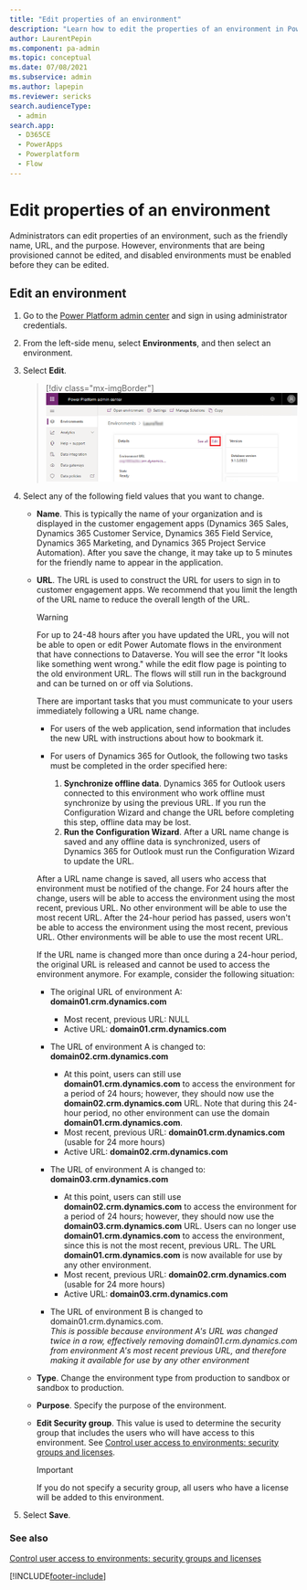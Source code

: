 ```yaml
---
title: "Edit properties of an environment"
description: "Learn how to edit the properties of an environment in Power Platform admin center, including URL, friendly name, type, and security group."
author: LaurentPepin 
ms.component: pa-admin
ms.topic: conceptual
ms.date: 07/08/2021
ms.subservice: admin
ms.author: lapepin
ms.reviewer: sericks
search.audienceType: 
  - admin
search.app:
  - D365CE
  - PowerApps
  - Powerplatform
  - Flow
---
```

# Edit properties of an environment 

Administrators can edit properties of an environment, such as the friendly name, URL, and the purpose. However, environments that are being provisioned cannot be edited, and disabled environments must be enabled before they can be edited.  
  
## Edit an environment  
  
1. Go to the [Power Platform admin center](https://admin.powerplatform.microsoft.com) and sign in using administrator credentials.

2. From the left-side menu, select **Environments**, and then select an environment.

3. Select **Edit**.

   > [!div class="mx-imgBorder"] 
   > ![Select Edit.](media/select-edit.png "Select Edit")

4. Select any of the following field values that you want to change.  
  
   - **Name**. This is typically the name of your organization and is displayed in the customer engagement apps (Dynamics 365 Sales, Dynamics 365 Customer Service, Dynamics 365 Field Service, Dynamics 365 Marketing, and Dynamics 365 Project Service Automation). After you save the change, it may take up to 5 minutes for the friendly name to appear in the application.  
  
   - **URL**. The URL is used to construct the URL for users to sign in to customer engagement apps. We recommend that you limit the length of the URL name to reduce the overall length of the URL.  
  
     > [!WARNING]
     > For up to 24-48 hours after you have updated the URL, you will not be able to open or edit Power Automate flows in the environment that have connections to Dataverse. You will see the error "It looks like something went wrong." while the edit flow page is pointing to the old environment URL. The flows will still run in the background and can be turned on or off via Solutions.
     > 
     >  There are important tasks that you must communicate to your users immediately following a URL name change.  
     > 
     > - For users of the web application, send information that includes the new URL with instructions about how to bookmark it.  
     > - For users of Dynamics 365 for Outlook, the following two tasks must be completed in the order specified here:  
     > 
     >   1. **Synchronize offline data**. Dynamics 365 for Outlook users connected to this environment who work offline must synchronize by using the previous URL. If you run the Configuration Wizard and change the URL before completing this step, offline data may be lost.  
     >   2. **Run the Configuration Wizard**. After a URL name change is saved and any offline data is synchronized, users of Dynamics 365 for Outlook must run the Configuration Wizard to update the URL.  
  
        After a URL name change is saved, all users who access that environment must be notified of the change. For 24 hours after the change, users will be able to access the environment using the most recent, previous URL. No other environment will be able to use the most recent URL. After the 24-hour period has passed, users won't be able to access the environment using the most recent, previous URL. Other environments will be able to use the most recent URL.
  
        If the URL name is changed more than once during a 24-hour period, the original URL is released and cannot be used to access the environment anymore. For example, consider the following situation:  
  
     - The original URL of environment A: **domain01.crm.dynamics.com**
        - Most recent, previous URL: NULL
        - Active URL: **domain01.crm.dynamics.com**
  
     - The URL of environment A is changed to: **domain02.crm.dynamics.com**
       - At this point, users can still use **domain01.crm.dynamics.com** to access the environment for a period of 24 hours; however, they should now use the **domain02.crm.dynamics.com** URL. Note that during this 24-hour period, no other environment can use the domain **domain01.crm.dynamics.com**.
       - Most recent, previous URL: **domain01.crm.dynamics.com** (usable for 24 more hours)
       - Active URL: **domain02.crm.dynamics.com**
  
     - The URL of environment A is changed to: **domain03.crm.dynamics.com**
       - At this point, users can still use **domain02.crm.dynamics.com** to access the environment for a period of 24 hours; however, they should now use the **domain03.crm.dynamics.com** URL. Users can no longer use **domain01.crm.dynamics.com** to access the environment, since this is not the most recent, previous URL. The URL **domain01.crm.dynamics.com** is now available for use by any other environment.
       - Most recent, previous URL: **domain02.crm.dynamics.com** (usable for 24 more hours)
       - Active URL: **domain03.crm.dynamics.com**

     - The URL of environment B is changed to domain01.crm.dynamics.com.<br>
     _This is possible because environment A's URL was changed twice in a row, effectively removing domain01.crm.dynamics.com from environment A's most recent previous URL, and therefore making it available for use by any other environment_

   - **Type**. Change the environment type from production to sandbox or sandbox to production.

   - **Purpose**. Specify the purpose of the environment. 
  
   - **Edit Security group**. This value is used to determine the security group that includes the users who will have access to this environment. See [Control user access to environments: security groups and licenses](control-user-access.md).
  
     > [!IMPORTANT]
     >  If you do not specify a security group, all users who have a license will be added to this environment.  
  
5. Select **Save**.  
  
### See also
[Control user access to environments: security groups and licenses](control-user-access.md)

[!INCLUDE[footer-include](../includes/footer-banner.md)]
